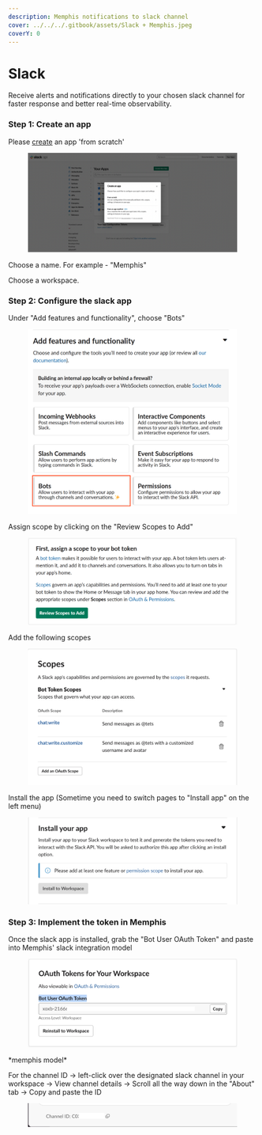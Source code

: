```yaml
---
description: Memphis notifications to slack channel
cover: ../../../.gitbook/assets/Slack + Memphis.jpeg
coverY: 0
---
```


# Slack

Receive alerts and notifications directly to your chosen slack channel for faster response and better real-time observability.

### Step 1: Create an app

Please [create](https://api.slack.com/apps/new) an app 'from scratch'

<figure><img src="../../../.gitbook/assets/Screen Shot 2022-11-23 at 17.09.19.png" alt=""><figcaption></figcaption></figure>

Choose a name. For example - "Memphis"

Choose a workspace.

### Step 2: Configure the slack app

Under "Add features and functionality", choose "Bots"

<figure><img src="../../../.gitbook/assets/1_DwudexxFOihUUHEvAeJe6A.png" alt=""><figcaption></figcaption></figure>

Assign scope by clicking on the "Review Scopes to Add"

<figure><img src="../../../.gitbook/assets/image (5).png" alt=""><figcaption></figcaption></figure>

Add the following scopes

<figure><img src="../../../.gitbook/assets/Screen Shot 2022-11-23 at 20.51.02.png" alt=""><figcaption></figcaption></figure>

Install the app (Sometime you need to switch pages to "Install app" on the left menu)

<figure><img src="../../../.gitbook/assets/Screen Shot 2022-11-23 at 20.52.34.png" alt=""><figcaption></figcaption></figure>

### Step 3: Implement the token in Memphis

Once the slack app is installed, grab the "Bot User OAuth Token" and paste into Memphis' slack integration model

<figure><img src="../../../.gitbook/assets/Screen Shot 2022-11-23 at 20.55.27.png" alt=""><figcaption></figcaption></figure>

\*memphis model\*

For the channel ID -> left-click over the designated slack channel in your workspace -> View channel details -> Scroll all the way down in the "About" tab -> Copy and paste the ID

<figure><img src="../../../.gitbook/assets/Screen Shot 2022-11-23 at 21.01.18.png" alt=""><figcaption></figcaption></figure>

